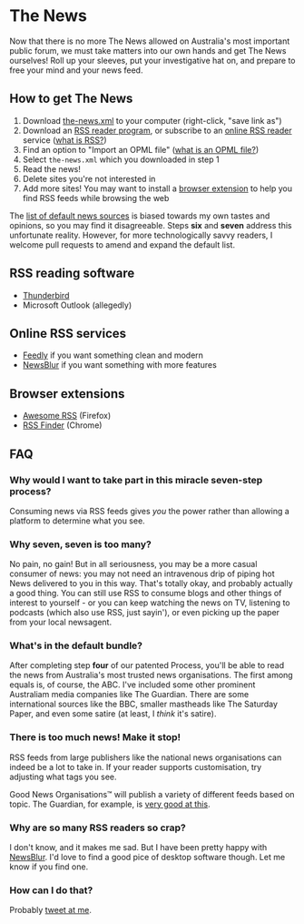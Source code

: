 # The News

Now that there is no more The News allowed on Australia's most important public forum, we must take matters into our own hands and get The News ourselves! Roll up your sleeves, put your investigative hat on, and prepare to free your mind and your news feed.

## How to get The News

1. Download [the-news.xml](https://raw.githubusercontent.com/crabmusket/the-news/main/the-news.xml) to your computer (right-click, "save link as")
2. Download an [RSS reader program](#rss-reading-software), or subscribe to an [online RSS reader](#online-rss-services) service ([what is RSS?](https://www.lifewire.com/what-is-an-rss-feed-4684568))
3. Find an option to "Import an OPML file" ([what is an OPML file?](https://www.lifewire.com/opml-file-2622105))
4. Select `the-news.xml` which you downloaded in step 1
5. Read the news!
6. Delete sites you're not interested in
7. Add more sites! You may want to install a [browser extension](#browser-extensions) to help you find RSS feeds while browsing the web

The [list of default news sources](#whats-in-the-default-bundle) is biased towards my own tastes and opinions, so you may find it disagreeable. Steps **six** and **seven** address this unfortunate reality. However, for more technologically savvy readers, I welcome pull requests to amend and expand the default list.

## RSS reading software

- [Thunderbird](https://www.thunderbird.net/)
- Microsoft Outlook (allegedly)

## Online RSS services

- [Feedly](https://feedly.com) if you want something clean and modern
- [NewsBlur](https://newsblur.com) if you want something with more features

## Browser extensions

- [Awesome RSS](https://addons.mozilla.org/en-US/firefox/addon/awesome-rss) (Firefox)
- [RSS Finder](https://chrome.google.com/webstore/detail/rss-finder/cdjocoacgphmbihenkkgaackgkjlfncp?hl=en) (Chrome)

## FAQ

### Why would I want to take part in this miracle seven-step process?

Consuming news via RSS feeds gives _you_ the power rather than allowing a platform to determine what you see.

### Why seven, seven is too many?

No pain, no gain! But in all seriousness, you may be a more casual consumer of news: you may not need an intravenous drip of piping hot News delivered to you in this way. That's totally okay, and probably actually a good thing. You can still use RSS to consume blogs and other things of interest to yourself - or you can keep watching the news on TV, listening to podcasts (which also use RSS, just sayin'), or even picking up the paper from your local newsagent.

### What's in the default bundle?

After completing step **four** of our patented Process, you'll be able to read the news from Australia's most trusted news organisations.
The first among equals is, of course, the ABC. I've included some other prominent Australiam media companies like The Guardian.
There are some international sources like the BBC, smaller mastheads like The Saturday Paper, and even some satire (at least, I _think_ it's satire).

### There is too much news! Make it stop!

RSS feeds from large publishers like the national news organisations can indeed be a lot to take in.
If your reader supports customisation, try adjusting what tags you see.

Good News Organisations&trade; will publish a variety of different feeds based on topic.
The Guardian, for example, is [very good at this](https://www.theguardian.com/help/feeds).

### Why are so many RSS readers so crap?

I don't know, and it makes me sad. But I have been pretty happy with [NewsBlur](https://newsblur.com).
I'd love to find a good pice of desktop software though. Let me know if you find one.

### How can I do that?

Probably [tweet at me](https://twitter.com/crabmusket).
